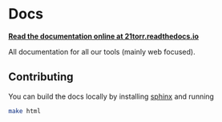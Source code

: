 Docs
====

**[Read the documentation online at 21torr.readthedocs.io](https://21torr.readthedocs.io/)**

All documentation for all our tools (mainly web focused).



Contributing
------------

You can build the docs locally by installing [sphinx](https://www.sphinx-doc.org/en/master/) and running

```bash
make html
```

